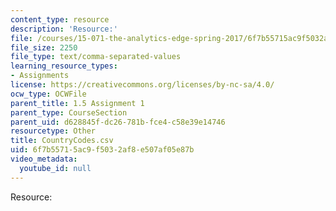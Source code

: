 ```yaml
---
content_type: resource
description: 'Resource:'
file: /courses/15-071-the-analytics-edge-spring-2017/6f7b55715ac9f5032af8e507af05e87b_CountryCodes.csv
file_size: 2250
file_type: text/comma-separated-values
learning_resource_types:
- Assignments
license: https://creativecommons.org/licenses/by-nc-sa/4.0/
ocw_type: OCWFile
parent_title: 1.5 Assignment 1
parent_type: CourseSection
parent_uid: d628845f-dc26-781b-fce4-c58e39e14746
resourcetype: Other
title: CountryCodes.csv
uid: 6f7b5571-5ac9-f503-2af8-e507af05e87b
video_metadata:
  youtube_id: null
---
```

Resource: